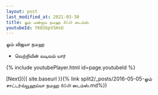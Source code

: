 ```yaml
---
layout: post
last_modified_at: 2021-03-30
title: ஓம் மன்றாய நமஹ ௧௦௮ டைம்ஸ்
youtubeId: YK8SbpVSHsU
---
```

 
 
 ஓம் விஜயா நமஹ  
 
 -  வெற்றியின் வடிவம் யார் 
 
  
 
  
 
 
 
 
 
 


{% include youtubePlayer.html id=page.youtubeId %}
 
[Next]({{ site.baseurl }}{% link  split2/_posts/2016-05-05-ஓம் சாட்டர்வ்யூஹய்யா நமஹ ௧௦௮ டைம்ஸ்.md%})
 

